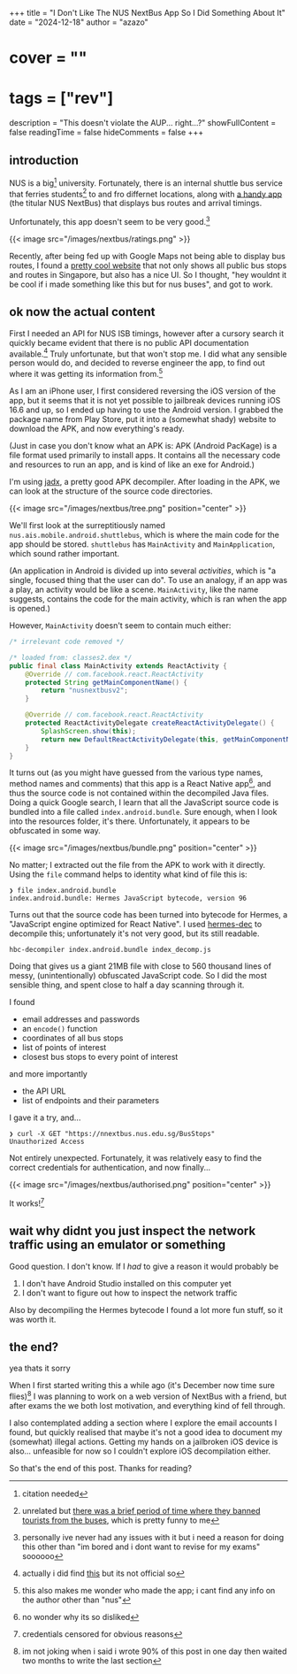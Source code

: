 +++
title = "I Don't Like The NUS NextBus App So I Did Something About It"
date = "2024-12-18"
author = "azazo"
# cover = ""
# tags = ["rev"]
description = "This doesn't violate the AUP... right...?"
showFullContent = false
readingTime = false
hideComments = false
+++

## introduction

NUS is a big[^1] university. Fortunately, there is an internal shuttle bus service that ferries students[^2] to and fro differnet locations, along with [a handy app](https://play.google.com/store/apps/details?id=nus.ais.mobile.android.shuttlebus) (the titular NUS NextBus) that displays bus routes and arrival timings.

Unfortunately, this app doesn't seem to be very good.[^3]

{{< image src="/images/nextbus/ratings.png" >}}

Recently, after being fed up with Google Maps not being able to display bus routes, I found a [pretty cool website](https://busrouter.sg/) that not only shows all public bus stops and routes in Singapore, but also has a nice UI. So I thought, "hey wouldnt it be cool if i made something like this but for nus buses", and got to work.

## ok now the actual content

First I needed an API for NUS ISB timings, however after a cursory search it quickly became evident that there is no public API documentation available.[^4] Truly unfortunate, but that won't stop me. I did what any sensible person would do, and decided to reverse engineer the app, to find out where it was getting its information from.[^5]

As I am an iPhone user, I first considered reversing the iOS version of the app, but it seems that it is not yet possible to jailbreak devices running iOS 16.6 and up, so I ended up having to use the Android version. I grabbed the package name from Play Store, put it into a (somewhat shady) website to download the APK, and now everything's ready.

(Just in case you don't know what an APK is: APK (Android PacKage) is a file format used primarily to install apps. It contains all the necessary code and resources to run an app, and is kind of like an exe for Android.)

I'm using [jadx](https://github.com/skylot/jadx), a pretty good APK decompiler. After loading in the APK, we can look at the structure of the source code directories.

{{< image src="/images/nextbus/tree.png" position="center" >}}

We'll first look at the surreptitiously named `nus.ais.mobile.android.shuttlebus`, which is where the main code for the app should be stored. `shuttlebus` has `MainActivity` and `MainApplication`, which sound rather important.

(An application in Android is divided up into several *activities*, which is "a single, focused thing that the user can do". To use an analogy, if an app was a play, an activity would be like a scene. `MainActivity`, like the name suggests, contains the code for the main activity, which is ran when the app is opened.)

However, `MainActivity` doesn't seem to contain much either:

```java
/* irrelevant code removed */

/* loaded from: classes2.dex */
public final class MainActivity extends ReactActivity {
    @Override // com.facebook.react.ReactActivity
    protected String getMainComponentName() {
        return "nusnextbusv2";
    }

    @Override // com.facebook.react.ReactActivity
    protected ReactActivityDelegate createReactActivityDelegate() {
        SplashScreen.show(this);
        return new DefaultReactActivityDelegate(this, getMainComponentName(), DefaultNewArchitectureEntryPoint.getFabricEnabled());
    }
}
```

It turns out (as you might have guessed from the various type names, method names and comments) that this app is a React Native app[^6], and thus the source code is not contained within the decompiled Java files. Doing a quick Google search, I learn that all the JavaScript source code is bundled into a file called `index.android.bundle`. Sure enough, when I look into the resources folder, it's there. Unfortunately, it appears to be obfuscated in some way.

{{< image src="/images/nextbus/bundle.png" position="center" >}}

No matter; I extracted out the file from the APK to work with it directly. Using the `file` command helps to identity what kind of file this is:

```shell
❯ file index.android.bundle
index.android.bundle: Hermes JavaScript bytecode, version 96
```

Turns out that the source code has been turned into bytecode for Hermes, a "JavaScript engine optimized for React Native". I used [hermes-dec](https://github.com/P1sec/hermes-dec) to decompile this; unfortunately it's not very good, but its still readable.

```shell
hbc-decompiler index.android.bundle index_decomp.js
```

Doing that gives us a giant 21MB file with close to 560 thousand lines of messy, (unintentionally) obfuscated JavaScript code. So I did the most sensible thing, and spent close to half a day scanning through it.

I found
- email addresses and passwords
- an `encode()` function
- coordinates of all bus stops
- list of points of interest
- closest bus stops to every point of interest

and more importantly
- the API URL
- list of endpoints and their parameters

I gave it a try, and...

```shell
❯ curl -X GET "https://nnextbus.nus.edu.sg/BusStops"
Unauthorized Access
```

Not entirely unexpected. Fortunately, it was relatively easy to find the correct credentials for authentication, and now finally...

{{< image src="/images/nextbus/authorised.png" position="center" >}}

It works![^7]

## wait why didnt you just inspect the network traffic using an emulator or something

Good question. I don't know. If I *had* to give a reason it would probably be

1. I don't have Android Studio installed on this computer yet
2. I don't want to figure out how to inspect the network traffic

Also by decompiling the Hermes bytecode I found a lot more fun stuff, so it was worth it.

## the end?

yea thats it sorry

When I first started writing this a while ago (it's December now time sure flies)[^8] I was planning to work on a web version of NextBus with a friend, but after exams the we both lost motivation, and everything kind of fell through.

I also contemplated adding a section where I explore the email accounts I found, but quickly realised that maybe it's not a good idea to document my (somewhat) illegal actions. Getting my hands on a jailbroken iOS device is also... unfeasible for now so I couldn't explore iOS decompilation either.

So that's the end of this post. Thanks for reading?

[^1]: citation needed
[^2]: unrelated but [there was a brief period of time where they banned tourists from the buses](https://www.channelnewsasia.com/singapore/nus-chinese-tourists-visitors-access-utown-food-courts-shuttle-bus-golden-week-holiday-4639906), which is pretty funny to me
[^3]: personally ive never had any issues with it but i need a reason for doing this other than "im bored and i dont want to revise for my exams" soooooo
[^4]: actually i did find [this](https://suibianp.github.io/nus-nextbus-new-api/) but its not official so
[^5]: this also makes me wonder who made the app; i cant find any info on the author other than "nus"
[^6]: no wonder why its so disliked
[^7]: credentials censored for obvious reasons
[^8]: im not joking when i said i wrote 90% of this post in one day then waited two months to write the last section